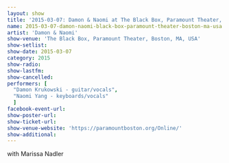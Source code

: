 ```yaml
---
layout: show
title: '2015-03-07: Damon & Naomi at The Black Box, Paramount Theater, Boston, MA, USA'
name: 2015-03-07-damon-naomi-black-box-paramount-theater-boston-ma-usa
artist: 'Damon & Naomi'
show-venue: 'The Black Box, Paramount Theater, Boston, MA, USA'
show-setlist: 
show-date: 2015-03-07
category: 2015
show-radio: 
show-lastfm: 
show-cancelled: 
performers: [
  "Damon Krukowski - guitar/vocals",
  "Naomi Yang - keyboards/vocals"
  ]
facebook-event-url: 
show-poster-url: 
show-ticket-url: 
show-venue-website: 'https://paramountboston.org/Online/'
show-additional: 
---
```

with Marissa Nadler